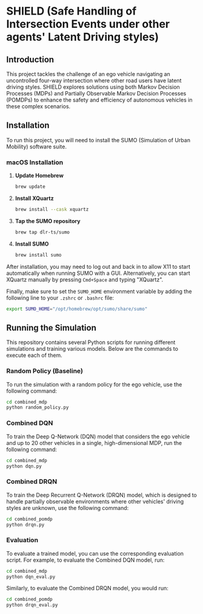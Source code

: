 # SHIELD (Safe Handling of Intersection Events under other agents' Latent Driving styles)

## Introduction

This project tackles the challenge of an ego vehicle navigating an uncontrolled four-way intersection where other road users have latent driving styles. SHIELD explores solutions using both Markov Decision Processes (MDPs) and Partially Observable Markov Decision Processes (POMDPs) to enhance the safety and efficiency of autonomous vehicles in these complex scenarios.

## Installation

To run this project, you will need to install the SUMO (Simulation of Urban Mobility) software suite.

### macOS Installation

1.  **Update Homebrew**
    ```bash
    brew update
    ```
2.  **Install XQuartz**
    ```bash
    brew install --cask xquartz
    ```
3.  **Tap the SUMO repository**
    ```bash
    brew tap dlr-ts/sumo
    ```
4.  **Install SUMO**
    ```bash
    brew install sumo
    ```

After installation, you may need to log out and back in to allow X11 to start automatically when running SUMO with a GUI. Alternatively, you can start XQuartz manually by pressing `Cmd+Space` and typing "XQuartz".

Finally, make sure to set the `SUMO_HOME` environment variable by adding the following line to your `.zshrc` or `.bashrc` file:

```bash
export SUMO_HOME="/opt/homebrew/opt/sumo/share/sumo"
```

## Running the Simulation

This repository contains several Python scripts for running different simulations and training various models. Below are the commands to execute each of them.

### Random Policy (Baseline)

To run the simulation with a random policy for the ego vehicle, use the following command:

```bash
cd combined_mdp
python random_policy.py 
```

### Combined DQN

To train the Deep Q-Network (DQN) model that considers the ego vehicle and up to 20 other vehicles in a single, high-dimensional MDP, run the following command:

```bash
cd combined_mdp
python dqn.py
```

### Combined DRQN

To train the Deep Recurrent Q-Network (DRQN) model, which is designed to handle partially observable environments where other vehicles' driving styles are unknown, use the following command:

```bash
cd combined_pomdp
python drqn.py
```

### Evaluation

To evaluate a trained model, you can use the corresponding evaluation script. For example, to evaluate the Combined DQN model, run:

```bash
cd combined_mdp
python dqn_eval.py
```

Similarly, to evaluate the Combined DRQN model, you would run:

```bash
cd combined_pomdp
python drqn_eval.py
```